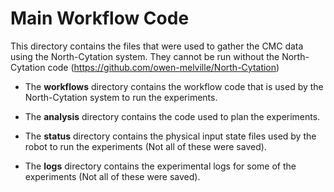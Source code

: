 <h1> Main Workflow Code </h1>

This directory contains the files that were used to gather the CMC data using the North-Cytation system. They cannot be run without the North-Cytation code (https://github.com/owen-melville/North-Cytation)

- The <b>workflows</b> directory contains the workflow code that is used by the North-Cytation system to run the experiments. 

- The <b>analysis</b> directory contains the code used to plan the experiments. 

- The <b>status</b> directory contains the physical input state files used by the robot to run the experiments (Not all of these were saved).

- The <b>logs</b> directory contains the experimental logs for some of the experiments (Not all of these were saved). 

